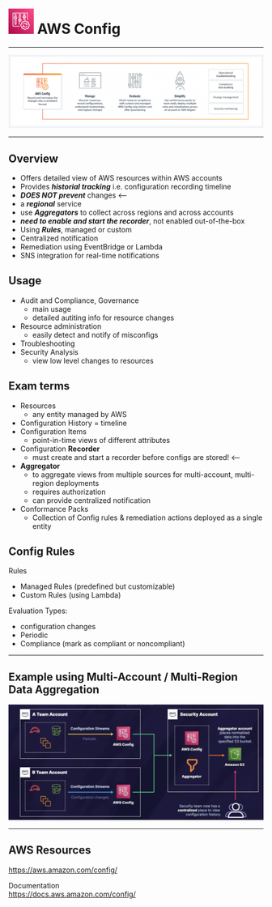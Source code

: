 # <img src="../../images/ConfigLogo.png" alt="Config" style="height: 50px; width:50px;"/>  AWS Config
---  

![Config Diagram](../../images/ConfigDiagram.png)

---  
## Overview  
- Offers detailed view of  AWS resources within AWS accounts
- Provides ***historial tracking*** i.e. configuration recording timeline
- ***DOES NOT prevent*** changes <--
- a ***regional*** service 
- use ***Aggregators*** to collect across regions and across accounts
- ***need to enable and start the recorder***, not enabled out-of-the-box
- Using ***Rules***, managed or custom
- Centralized notification
- Remediation using EventBridge or Lambda
- SNS integration for real-time notifications

## Usage  
- Audit and Compliance, Governance
  - main usage
  - detailed autiting info for resource changes
- Resource administration
  - easily detect and notify of misconfigs
- Troubleshooting
- Security Analysis
  - view low level changes to resources

## Exam terms  
- Resources
  - any entity managed by AWS
- Configuration History = timeline
- Configuration Items
  - point-in-time views of different attributes
- Configuration **Recorder**
  - must create and start a recorder before configs are stored! <--
- **Aggregator**
  - to aggregate views from multiple sources for multi-account, multi-region deployments 
  - requires authorization
  - can provide centralized notification
- Conformance Packs
  - Collection of Config rules & remediation actions deployed as a single entity

## Config Rules  

Rules 
- Managed Rules (predefined but customizable)
- Custom Rules (using Lambda)

Evaluation Types:
- configuration changes
- Periodic
- Compliance (mark as compliant or noncompliant)
  
---  
## Example using Multi-Account / Multi-Region Data Aggregation  

![Aggregator](../../images/ConfigAggregator.jpg)

---  
## AWS Resources  

https://aws.amazon.com/config/

Documentation  
https://docs.aws.amazon.com/config/